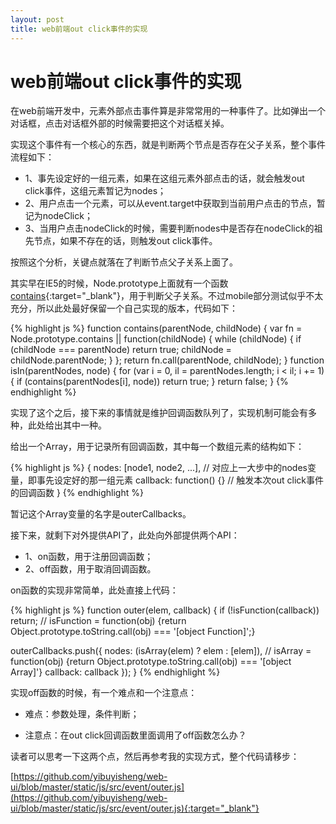 ```yaml
---
layout: post
title: web前端out click事件的实现
---
```

# web前端out click事件的实现

在web前端开发中，元素外部点击事件算是非常常用的一种事件了。比如弹出一个对话框，点击对话框外部的时候需要把这个对话框关掉。

实现这个事件有一个核心的东西，就是判断两个节点是否存在父子关系，整个事件流程如下：

* 1、事先设定好的一组元素，如果在这组元素外部点击的话，就会触发out click事件，这组元素暂记为nodes；
* 2、用户点击一个元素，可以从event.target中获取到当前用户点击的节点，暂记为nodeClick；
* 3、当用户点击nodeClick的时候，需要判断nodes中是否存在nodeClick的祖先节点，如果不存在的话，则触发out click事件。

按照这个分析，关键点就落在了判断节点父子关系上面了。

其实早在IE5的时候，Node.prototype上面就有一个函数[contains](https://developer.mozilla.org/en-US/docs/Web/API/Node.contains){:target="_blank"}，用于判断父子关系。不过mobile部分测试似乎不太充分，所以此处最好保留一个自己实现的版本，代码如下：

{% highlight js %}
function contains(parentNode, childNode) {
  var fn = Node.prototype.contains || function(childNode) {
    while (childNode) {
      if (childNode === parentNode) return true;
      childNode = childNode.parentNode;
    }
  };
  return fn.call(parentNode, childNode);
}
function isIn(parentNodes, node) {
  for (var i = 0, il = parentNodes.length; i < il; i += 1) {
    if (contains(parentNodes[i], node)) return true;
  }
  return false;
}
{% endhighlight %}

实现了这个之后，接下来的事情就是维护回调函数队列了，实现机制可能会有多种，此处给出其中一种。

给出一个Array，用于记录所有回调函数，其中每一个数组元素的结构如下：

{% highlight js %}
{
  nodes: [node1, node2, ...],      // 对应上一大步中的nodes变量，即事先设定好的那一组元素
  callback: function() {}          // 触发本次out click事件的回调函数
}
{% endhighlight %}

暂记这个Array变量的名字是outerCallbacks。

接下来，就剩下对外提供API了，此处向外部提供两个API：

* 1、on函数，用于注册回调函数；
* 2、off函数，用于取消回调函数。

on函数的实现非常简单，此处直接上代码：

{% highlight js %}
function outer(elem, callback) {
  if (!isFunction(callback)) return;            // isFunction = function(obj) {return Object.prototype.toString.call(obj) === '[object Function]';}

  outerCallbacks.push({
    nodes: (isArray(elem) ? elem : [elem]),     // isArray = function(obj) {return Object.prototype.toString.call(obj) === '[object Array]'}
    callback: callback
  });
}
{% endhighlight %}

实现off函数的时候，有一个难点和一个注意点：

* 难点：参数处理，条件判断；

* 注意点：在out click回调函数里面调用了off函数怎么办？

读者可以思考一下这两个点，然后再参考我的实现方式，整个代码请移步：

[https://github.com/yibuyisheng/web-ui/blob/master/static/js/src/event/outer.js](https://github.com/yibuyisheng/web-ui/blob/master/static/js/src/event/outer.js){:target="_blank"}